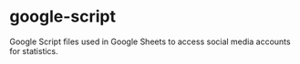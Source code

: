 # google-script

Google Script files used in Google Sheets to access social media accounts for statistics.
